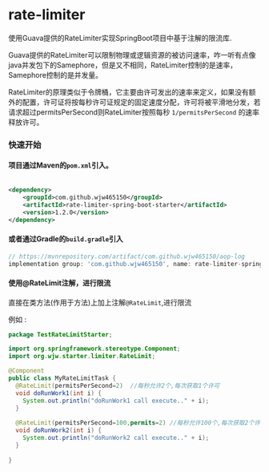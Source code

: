 # rate-limiter
使用Guava提供的RateLimiter实现SpringBoot项目中基于注解的限流库.

Guava提供的RateLimiter可以限制物理或逻辑资源的被访问速率，咋一听有点像java并发包下的Samephore，但是又不相同，RateLimiter控制的是速率，Samephore控制的是并发量。

RateLimiter的原理类似于令牌桶，它主要由许可发出的速率来定义，如果没有额外的配置，许可证将按每秒许可证规定的固定速度分配，许可将被平滑地分发，若请求超过permitsPerSecond则RateLimiter按照每秒 `1/permitsPerSecond` 的速率释放许可。

### 快速开始

#### 项目通过Maven的`pom.xml`引入。

```xml

<dependency>
    <groupId>com.github.wjw465150</groupId>
    <artifactId>rate-limiter-spring-boot-starter</artifactId>
    <version>1.2.0</version>
</dependency>

```

#### 或者通过Gradle的`build.gradle`引入

```gradle
// https://mvnrepository.com/artifact/com.github.wjw465150/aop-log
implementation group: 'com.github.wjw465150', name: rate-limiter-spring-boot-starter', version: '1.2.0'
```

#### 使用@RateLimit注解，进行限流

直接在类方法(作用于方法)上加上注解`@RateLimit`,进行限流

例如 :

```java
package TestRateLimitStarter;

import org.springframework.stereotype.Component;
import org.wjw.starter.limiter.RateLimit;

@Component
public class MyRateLimitTask {
  @RateLimit(permitsPerSecond=2)  //每秒允许2个,每次获取1个许可
  void doRunWork1(int i) {
    System.out.println("doRunWork1 call execute.." + i);
  }
  
  @RateLimit(permitsPerSecond=100,permits=2) //每秒允许100个,每次获取2个许可
  void doRunWork2(int i) {
    System.out.println("doRunWork2 call execute.." + i);
  }
  
}

```

